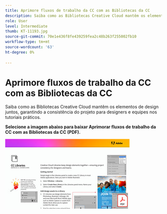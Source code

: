 ```yaml
---
title: Aprimore fluxos de trabalho da CC com as Bibliotecas da CC
description: Saiba como as Bibliotecas Creative Cloud mantêm os elementos de design juntos, garantindo a consistência do projeto para designers e equipes
role: User
level: Intermediate
thumb: KT-11193.jpg
source-git-commit: 70e1e436f8fe439259fea2c48b263f255002fb10
workflow-type: tm+mt
source-wordcount: '63'
ht-degree: 0%

---
```


# Aprimore fluxos de trabalho da CC com as Bibliotecas da CC

Saiba como as Bibliotecas Creative Cloud mantêm os elementos de design juntos, garantindo a consistência do projeto para designers e equipes nos tutoriais práticos.

**Selecione a imagem abaixo para baixar Aprimorar fluxos de trabalho da CC com as Bibliotecas da CC (PDF).**

[![Imagem do tutorial das bibliotecas da CC](assets/Improveccworkflowswithcclibraries_400.jpg)](assets/ImproveCCWorkflowsCCLibraries.pdf)
